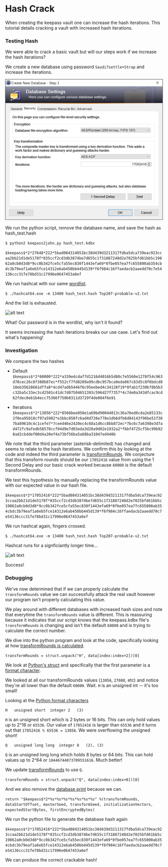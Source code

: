 # Hash Crack
When creating the keepass vault one can increase the hash iterations.  This tutorial details cracking a vault with increased hash iterations.

### Testing Hash
We were able to crack a basic vault but will our steps work if we increase the hash iterations?

We create a new database using password ```Saudi7settle+Strap``` and increase the iterations.

![alt text](../images/hash_test.png)

We run the python script, remove the database name, and save the hash as hash_test.hash

```$ python2 keepass2john.py hash_test.kdbx```

```$keepass$*2*27648*222*5bad084314051bc38d439d3211317fdba5dca739eac923ccaa2bb21d1de5178f*835ccf2cd3db3874be7d655c1f31887248d2e7025bfd61bb5c19862a0cb0d3d8*9cc0b342fce5cfa55ec830f1443efa69*0fbe057ea7fc655800ab354cbdc3b79eaf1a6eb5fce14312e6ab450bb445d139*f6f984c16ffaedacb2aaedd70c7e54136ccc31fe78bd31c17996e0647453a6ef```

We run hashcat with our same [wordlist](https://github.com/spencermwoo/Cracking/blob/master/KeePass/wordlists/Top207-probable-v2.txt#L203).

```$ ./hashcat64.exe -m 13400 hash_test.hash Top207-probable-v2.txt```

And the list is exhausted.

![alt text](../images/hash_failure.png)

What!  Our password is in the wordlist, why isn't it found?

It seems increasing the hash iterations breaks our use case.  Let's find out what's happening!

### Investigation
We compare the two hashes
* Default
```$keepass$*2*60000*222*a339edcdaf7d1216d4016b5d80c7e5560e1278f54c963d78cec26c8f388b87ec*f552cf7fd8209a99cdbc957bca9eda067c83d5c8f6bdcd810eb35628661dffa8*4cd47adb5446f6c95eebed4c34128f19*0fab1f230bf8b5b3c32ba5c33ec3cd2501c41dc7d07504651393c596d27f7357*4c7de0a343dfcac9cd62fdec0eb1b4ecc75366f750b0311d3729f4de004f6e91```

* Iterations
```$keepass$*2*13056*222*8566bee050e1a69bd90044013c36a76ed0cda2e85133c2f0ea95018cf97a5982*e1bbc858fc6ad4d726e778e1db6dfb6d84143f96be51f387ba89610c4c1cefe7*7ceed46e2420ec4c68a1d6cc8bb872ec*7bc6c7a6398e3d7ad472fc9afedb58578ccf04d9e7d03eda3d20a9d02e1932a2*fbbf4725cf5bc99b928ad2cbddef00d4a20ef4a73bf56ba5a68ba31047ed440b```

We note that the third parameter (asterisk-delimited) has changed and seems to relate to the hash iterations.  We confirm this by looking at the code and indeed the third parameter is [transformRounds](https://github.com/spencermwoo/Cracking/blob/master/KeePass/test/keepass2john.py#L114).  We conjecture that this transform rounds should be our ```17052416``` value from using the 1 Second Delay and our basic crack worked because ```60000``` is the default transformRounds.

We test this hypothesis by manually replacing the transformRounds value with our expected value in our hash file.

```$keepass$*2*17052416*222*5bad084314051bc38d439d3211317fdba5dca739eac923ccaa2bb21d1de5178f*835ccf2cd3db3874be7d655c1f31887248d2e7025bfd61bb5c19862a0cb0d3d8*9cc0b342fce5cfa55ec830f1443efa69*0fbe057ea7fc655800ab354cbdc3b79eaf1a6eb5fce14312e6ab450bb445d139*f6f984c16ffaedacb2aaedd70c7e54136ccc31fe78bd31c17996e0647453a6ef```

We run hashcat again, fingers crossed.

```$ ./hashcat64.exe -m 13400 hash_test.hash Top207-probable-v2.txt```

Hashcat runs for a signficiantly longer time...

![alt text](../images/hash_success.png)

Success!


### Debugging
We've now determined that if we can properly calculate the ```transformRounds``` value we can successfully attack the real vault however our program isn't properly calculating this value.

We play around with different databases with increased hash sizes and note that everytime the ```transformRounds``` value is different.  This is reassuring because it indicates that our script knows that the keepass.kdbx file's ```transformRounds``` is changing and isn't the default ```60000``` and is trying to calculate the correct number.


We dive into the python program and look at the code, specifically looking at how [transformRounds is calculated](https://github.com/spencermwoo/Cracking/blob/master/KeePass/test/keepass2john.py#L101).

```transformRounds = struct.unpack("H", data[index:index+2])[0]```

We look at [Python's struct](https://docs.python.org/2/library/struct.html#struct.unpack) and specifically that the first parameter is a [format character](https://docs.python.org/2/library/struct.html#format-characters).

We looked at all our transformRounds values (```13056```, ```27088```, etc) and notice they're all lower than the default ```60000```.  Wait.  ```H``` is an unsigned int -- it's too small!

Looking at the [Python format characters](https://docs.python.org/2/library/struct.html#format-characters)

```
H	unsigned short	integer	2	(3)
```

```H``` is an unsigned short which is 2 bytes or 16 bits.  This can only hold values up to 2^16 or ```65536```.  Our value of ```17052416``` is larger than ```65536``` and it turns out that ```17052416 % 65536 = 13056```.  We were overflowing the unsigned short!

```
Q	unsigned long long	integer	8	(2), (3)
```

```Q``` is an unsigned long long which holds 8 bytes or 64 bits.  This can hold values up to 2^64 or ```18446744073709551616```.  Much better!

We update [transformRounds](https://github.com/spencermwoo/Cracking/blob/master/KeePass/hash_test/keepass2john.py#L101) to use ```Q```.

```transformRounds = struct.unpack("Q", data[index:index+8])[0]```

And we also remove the [database print](https://github.com/spencermwoo/Cracking/blob/master/KeePass/hash_test/keepass2john.py#L114) because we can.

```return "$keepass$*2*%s*%s*%s*%s*%s*%s*%s" %(transformRounds, dataStartOffset, masterSeed, transformSeed, initializationVectors, expectedStartBytes, firstEncryptedBytes)```

We run the python file to generate the database hash again

```$keepass$*2*17052416*222*5bad084314051bc38d439d3211317fdba5dca739eac923ccaa2bb21d1de5178f*835ccf2cd3db3874be7d655c1f31887248d2e7025bfd61bb5c19862a0cb0d3d8*9cc0b342fce5cfa55ec830f1443efa69*0fbe057ea7fc655800ab354cbdc3b79eaf1a6eb5fce14312e6ab450bb445d139*f6f984c16ffaedacb2aaedd70c7e54136ccc31fe78bd31c17996e0647453a6ef```

We can produce the correct crackable hash!